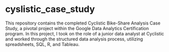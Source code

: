 # cyslistic_case_study
This repository contains the completed Cyclistic Bike-Share Analysis Case Study, a pivotal project within the Google Data Analytics Certification program. In this project, I took on the role of a junior data analyst at Cyclistic and worked through the structured data analysis process, utilizing spreadsheets, SQL, R, and Tableau. 

